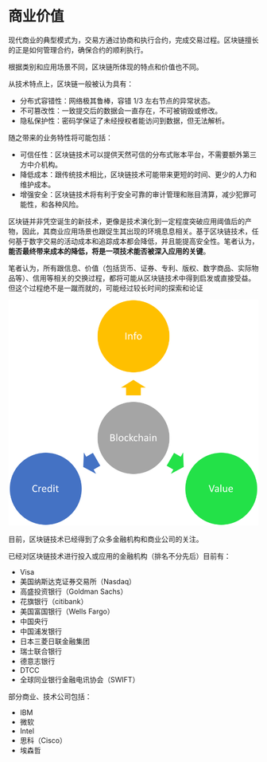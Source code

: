 # 商业价值

现代商业的典型模式为，交易方通过协商和执行合约，完成交易过程。区块链擅长的正是如何管理合约，确保合约的顺利执行。

根据类别和应用场景不同，区块链所体现的特点和价值也不同。

从技术特点上，区块链一般被认为具有：

* 分布式容错性：网络极其鲁棒，容错 1/3 左右节点的异常状态。
* 不可篡改性：一致提交后的数据会一直存在，不可被销毁或修改。
* 隐私保护性：密码学保证了未经授权者能访问到数据，但无法解析。

随之带来的业务特性将可能包括：

* 可信任性：区块链技术可以提供天然可信的分布式账本平台，不需要额外第三方中介机构。
* 降低成本：跟传统技术相比，区块链技术可能带来更短的时间、更少的人力和维护成本。
* 增强安全：区块链技术将有利于安全可靠的审计管理和账目清算，减少犯罪可能性，和各种风险。

区块链并非凭空诞生的新技术，更像是技术演化到一定程度突破应用阈值后的产物，因此，其商业应用场景也跟促生其出现的环境息息相关。基于区块链技术，任何基于数字交易的活动成本和追踪成本都会降低，并且能提高安全性。笔者认为，**能否最终带来成本的降低，将是一项技术能否被深入应用的关键**。

笔者认为，所有跟信息、价值（包括货币、证券、专利、版权、数字商品、实际物品等）、信用等相关的交换过程，都将可能从区块链技术中得到启发或直接受益。但这个过程绝不是一蹴而就的，可能经过较长时间的探索和论证

![区块链影响的交换过程](_images/application_circle.png)

目前，区块链技术已经得到了众多金融机构和商业公司的关注。

已经对区块链技术进行投入或应用的金融机构（排名不分先后）目前有：

* Visa
* 美国纳斯达克证券交易所（Nasdaq）
* 高盛投资银行（Goldman Sachs）
* 花旗银行（citibank）
* 美国富国银行（Wells Fargo）
* 中国央行
* 中国浦发银行
* 日本三菱日联金融集团
* 瑞士联合银行
* 德意志银行
* DTCC
* 全球同业银行金融电讯协会（SWIFT）

部分商业、技术公司包括：

* IBM
* 微软
* Intel
* 思科（Cisco）
* 埃森哲
